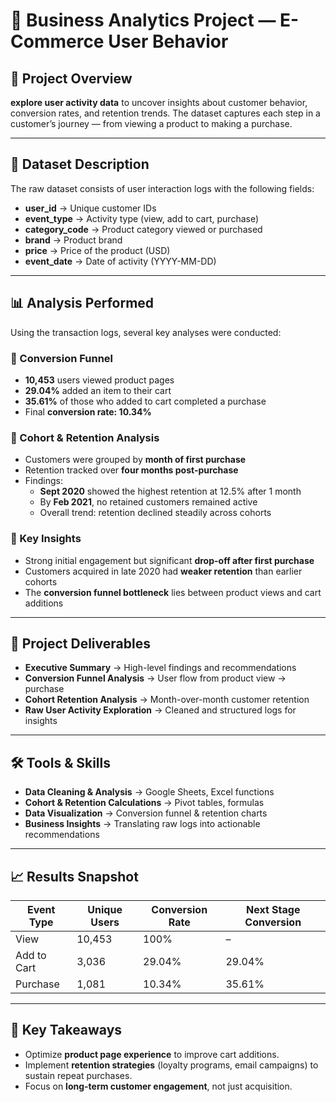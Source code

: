 # 🛒 Business Analytics Project — E-Commerce User Behavior

## 📌 Project Overview
**explore user activity data** to uncover insights about customer behavior, conversion rates, and retention trends. The dataset captures each step in a customer’s journey — from viewing a product to making a purchase.

---

## 📂 Dataset Description
The raw dataset consists of user interaction logs with the following fields:

- **user_id** → Unique customer IDs  
- **event_type** → Activity type (view, add to cart, purchase)  
- **category_code** → Product category viewed or purchased  
- **brand** → Product brand  
- **price** → Price of the product (USD)  
- **event_date** → Date of activity (YYYY-MM-DD)

---

## 📊 Analysis Performed
Using the transaction logs, several key analyses were conducted:

### 🔹 Conversion Funnel
- **10,453** users viewed product pages  
- **29.04%** added an item to their cart  
- **35.61%** of those who added to cart completed a purchase  
- Final **conversion rate: 10.34%**

### 🔹 Cohort & Retention Analysis
- Customers were grouped by **month of first purchase**  
- Retention tracked over **four months post-purchase**  
- Findings:  
  - **Sept 2020** showed the highest retention at 12.5% after 1 month  
  - By **Feb 2021**, no retained customers remained active  
  - Overall trend: retention declined steadily across cohorts

### 🔹 Key Insights
- Strong initial engagement but significant **drop-off after first purchase**  
- Customers acquired in late 2020 had **weaker retention** than earlier cohorts  
- The **conversion funnel bottleneck** lies between product views and cart additions

---

## 📑 Project Deliverables
- **Executive Summary** → High-level findings and recommendations  
- **Conversion Funnel Analysis** → User flow from product view → purchase  
- **Cohort Retention Analysis** → Month-over-month customer retention  
- **Raw User Activity Exploration** → Cleaned and structured logs for insights  

---

## 🛠️ Tools & Skills
- **Data Cleaning & Analysis** → Google Sheets, Excel functions  
- **Cohort & Retention Calculations** → Pivot tables, formulas  
- **Data Visualization** → Conversion funnel & retention charts  
- **Business Insights** → Translating raw logs into actionable recommendations  

---

## 📈 Results Snapshot
| Event Type      | Unique Users | Conversion Rate | Next Stage Conversion |
|-----------------|--------------|-----------------|------------------------|
| View            | 10,453       | 100%            | –                      |
| Add to Cart     | 3,036        | 29.04%          | 29.04%                 |
| Purchase        | 1,081        | 10.34%          | 35.61%                 |

---

## 📘 Key Takeaways
- Optimize **product page experience** to improve cart additions.  
- Implement **retention strategies** (loyalty programs, email campaigns) to sustain repeat purchases.  
- Focus on **long-term customer engagement**, not just acquisition.  

